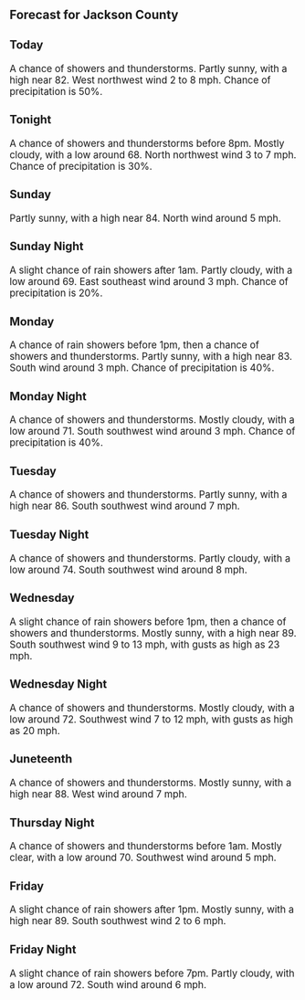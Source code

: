 <div>
   <h2>Forecast for Jackson County</h2>
   <p>
      <div style="font-size:120%">
         <h3>Today</h3>A chance of showers and thunderstorms. Partly sunny, with a high near 82. West northwest wind 2 to 8 mph. Chance of precipitation
         is 50%.<br></div>
   </p>
   <p>
      <div style="font-size:120%">
         <h3>Tonight</h3>A chance of showers and thunderstorms before 8pm. Mostly cloudy, with a low around 68. North northwest wind 3 to 7 mph. Chance
         of precipitation is 30%.<br></div>
   </p>
   <p>
      <div style="font-size:120%">
         <h3>Sunday</h3>Partly sunny, with a high near 84. North wind around 5 mph.<br></div>
   </p>
   <p>
      <div style="font-size:120%">
         <h3>Sunday Night</h3>A slight chance of rain showers after 1am. Partly cloudy, with a low around 69. East southeast wind around 3 mph. Chance of
         precipitation is 20%.<br></div>
   </p>
   <p>
      <div style="font-size:120%">
         <h3>Monday</h3>A chance of rain showers before 1pm, then a chance of showers and thunderstorms. Partly sunny, with a high near 83. South
         wind around 3 mph. Chance of precipitation is 40%.<br></div>
   </p>
   <p>
      <div style="font-size:120%">
         <h3>Monday Night</h3>A chance of showers and thunderstorms. Mostly cloudy, with a low around 71. South southwest wind around 3 mph. Chance of precipitation
         is 40%.<br></div>
   </p>
   <p>
      <div style="font-size:120%">
         <h3>Tuesday</h3>A chance of showers and thunderstorms. Partly sunny, with a high near 86. South southwest wind around 7 mph.<br></div>
   </p>
   <p>
      <div style="font-size:120%">
         <h3>Tuesday Night</h3>A chance of showers and thunderstorms. Partly cloudy, with a low around 74. South southwest wind around 8 mph.<br></div>
   </p>
   <p>
      <div style="font-size:120%">
         <h3>Wednesday</h3>A slight chance of rain showers before 1pm, then a chance of showers and thunderstorms. Mostly sunny, with a high near 89.
         South southwest wind 9 to 13 mph, with gusts as high as 23 mph.<br></div>
   </p>
   <p>
      <div style="font-size:120%">
         <h3>Wednesday Night</h3>A chance of showers and thunderstorms. Mostly cloudy, with a low around 72. Southwest wind 7 to 12 mph, with gusts as high
         as 20 mph.<br></div>
   </p>
   <p>
      <div style="font-size:120%">
         <h3>Juneteenth</h3>A chance of showers and thunderstorms. Mostly sunny, with a high near 88. West wind around 7 mph.<br></div>
   </p>
   <p>
      <div style="font-size:120%">
         <h3>Thursday Night</h3>A chance of showers and thunderstorms before 1am. Mostly clear, with a low around 70. Southwest wind around 5 mph.<br></div>
   </p>
   <p>
      <div style="font-size:120%">
         <h3>Friday</h3>A slight chance of rain showers after 1pm. Mostly sunny, with a high near 89. South southwest wind 2 to 6 mph.<br></div>
   </p>
   <p>
      <div style="font-size:120%">
         <h3>Friday Night</h3>A slight chance of rain showers before 7pm. Partly cloudy, with a low around 72. South wind around 6 mph.<br></div>
   </p>
</div>